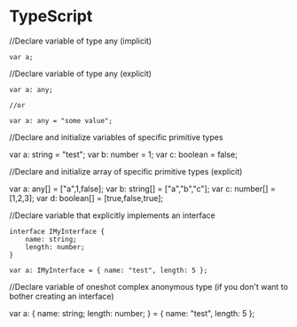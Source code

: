 ﻿TypeScript
==========

//Declare variable of type any (implicit)

	var a;

//Declare variable of type any (explicit)

	var a: any;

	//or

	var a: any = "some value";

//Declare and initialize variables of specific primitive types

  var a: string = "test";
  var b: number = 1;
  var c: boolean = false;

//Declare and initialize array of specific primitive types (explicit)

  var a: any[] = ["a",1,false];
  var b: string[] = ["a","b","c"];
  var c: number[] = [1,2,3];
  var d: boolean[] = [true,false,true];
  
 
//Declare variable that explicitly implements an interface

	interface IMyInterface {
	    name: string;
	    length: number;
	}
	
	var a: IMyInterface = { name: "test", length: 5 };

//Declare variable of oneshot complex anonymous type (if you don't want to bother creating an interface)

  var a: { name: string; length: number; } = { name: "test", length: 5 };
